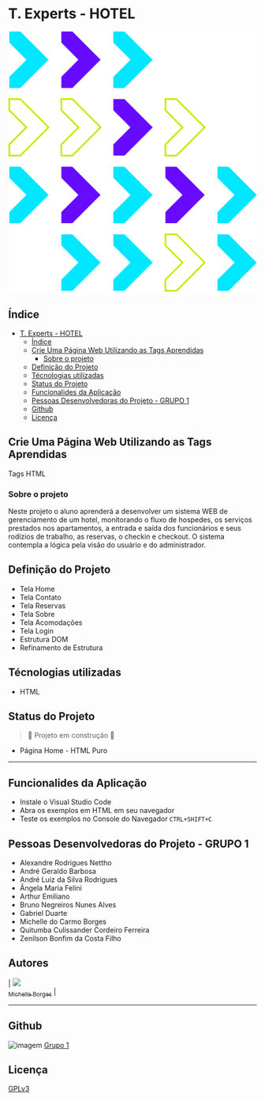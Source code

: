 # T. Experts - HOTEL

![Imagem](images/logoTex.png)


## Índice

- [T. Experts - HOTEL](#t-experts---hotel)
  - [Índice](#índice)
  - [Crie Uma Página Web Utilizando as Tags Aprendidas](#crie-uma-página-web-utilizando-as-tags-aprendidas)
    - [Sobre o projeto](#sobre-o-projeto)
  - [Definição do Projeto](#definição-do-projeto)
  - [Técnologias utilizadas](#técnologias-utilizadas)
  - [Status do Projeto](#status-do-projeto)
  - [Funcionalides da Aplicação](#funcionalides-da-aplicação)
  - [Pessoas Desenvolvedoras do Projeto - GRUPO 1](#pessoas-desenvolvedoras-do-projeto---grupo-1)
  - [Github](#github)
  - [Licença](#licença)

## Crie Uma Página Web Utilizando as Tags Aprendidas

Tags HTML

### Sobre o projeto

Neste projeto o aluno aprenderá a desenvolver um sistema WEB de gerenciamento de um hotel, monitorando o fluxo de hospedes, os serviços prestados nos apartamentos, a entrada e saída dos funcionários e seus rodízios de trabalho, as reservas, o checkin e checkout. O sistema contempla a lógica pela visão do usuário e do administrador.

## Definição do Projeto

- Tela Home
- Tela Contato
- Tela Reservas
- Tela Sobre
- Tela Acomodações
- Tela Login
- Estrutura DOM
- Refinamento de Estrutura

## Técnologias utilizadas

- HTML

## Status do Projeto

> :construction: Projeto em construção :construction:

- Página Home - HTML Puro

---

## Funcionalides da Aplicação

- Instale o Visual Studio Code
- Abra os exemplos em HTML em seu navegador
- Teste os exemplos no Console do Navegador `CTRL+SHIFT+C`

## Pessoas Desenvolvedoras do Projeto - GRUPO 1

- Alexandre Rodrigues Nettho
- André Geraldo Barbosa
- André Luiz da Silva Rodrigues
- Ângela Maria Felini
- Arthur Emiliano
- Bruno Negreiros Nunes Alves
- Gabriel Duarte
- Michelle do Carmo Borges
- Quitumba Culissander Cordeiro Ferreira
- Zenilson Bonfim da Costa Filho


## Autores

| [<img src="https://avatars.githubusercontent.com/u/102254707?v=4" width=100><br><sub>Michelle Borges</sub>](https://github.com/Mikallina) | 



---

## Github

![imagem](https://img.shields.io/github/forks/Mikallina/hotelg1?style=social) [Grupo 1](https://github.com/TExpertsG1/hotelg1)

## Licença

[GPLv3](https://choosealicense.com/licenses/gpl-3.0/)
